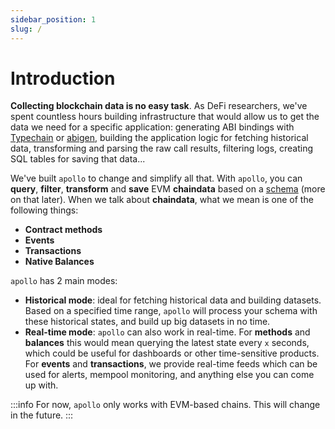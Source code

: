 ```yaml
---
sidebar_position: 1
slug: /
---
```

# Introduction
**Collecting blockchain data is no easy task**. As DeFi researchers, we've spent countless hours building infrastructure 
that would allow us to get the data we need for a specific application: generating ABI bindings with 
[Typechain](https://github.com/dethcrypto/TypeChain) or [abigen](https://geth.ethereum.org/docs/dapp/native-bindings), 
building the application logic for fetching historical data, transforming and parsing the raw call results, filtering logs, creating SQL tables for saving that data...

We've built `apollo` to change and simplify all that. With `apollo`, you can **query**, **filter**, **transform** and **save** 
EVM **chaindata** based on a [schema](./category/schema) (more on that later). 
When we talk about **chaindata**, what we mean is one of the following things:

* **Contract methods**
* **Events**
* **Transactions**
* **Native Balances**


`apollo` has 2 main modes:
* **Historical mode**: ideal for fetching historical data and building datasets. Based on a specified time range, `apollo`
will process your schema with these historical states, and build up big datasets in no time.
* **Real-time mode**: `apollo` can also work in real-time. For **methods** and **balances** this would mean querying 
the latest state every `x` seconds, which could be useful for dashboards or other time-sensitive products. 
For **events** and **transactions**, we provide real-time feeds which can be used for alerts, mempool monitoring, and anything
else you can come up with.

:::info
For now, `apollo` only works with EVM-based chains. This will change in the future.
:::